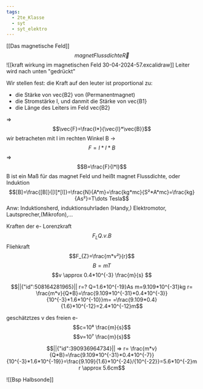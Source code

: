 ```yaml
---
tags:
  - 2te_Klasse
  - syt
  - syt_elektro
---
```

[[Das magnetische Feld]]
$$magnet Flussdichte \vec{R}$$
![[kraft wirkung im magnetischen Feld 30-04-2024-57.excalidraw]]
Leiter wird nach unten "gedrückt"

Wir stellen fest: die Kraft auf den leuter ist proportional zu:
- die Stärke von vec{B2} von (Permanentmagnet)
- die Stromstärke I, und danmit die Stärke von vec{B1}
- die Länge des Leiters im Feld vec{B2}

⇒ 
$$\vec{F}=\frac{I*}{\vec{l}*\vec{B}}$$
wir betracheten mit l im rechten Winkel B →
$$F=I*l*B$$
⇒ $$B=\frac{F}{I*l}$$
B ist ein Maß für das magnet Feld und heißt magnet Flussdichte, oder Induktion
$$[B]=\frac{[B]}{[I]*[l]}=\frac{N}{A*m}=\frac{kg*mc}{S²*A*mc}=\frac{kg}{As²}=T\dots Tesla$$
Anw: Induktionsherd, induktionsuhrladen (Handy,) Elektromotor, Lautsprecher,(Mikrofon),...

Kraften der e-
Lorenzkraft $$F_{L}Q.v.B$$
Fliehkraft
$$F_{Z}=\frac{m*v²}{r}$$
$$B=mT$$
$$v \approx 0.4*10^{-3} \frac{m}{s} $$
```math
||{"id":508164281965}||

r=?
Q=1.6*10^{-19}As
m=9.109*10^{-31}kg
r= \frac{m*v}{Q*B}=\frac{9.109*10^{-31}*0.4*10^{-3}}{10^{-3}*1.6*10^{-10}}m=
=\frac{9.109*0.4}{1.6}*10^{-12}=2.4*10^{-12}m
```
geschätztzes v des freien e-
$$c=10⁸ \frac{m}{s}$$
$$v=10⁷ \frac{m}{s}$$
```math
||{"id":390936964734}||

⇒ 
r= \frac{m*v}{Q*B}=\frac{9.109*10^{-31}*0.4*10^{-7}}{10^{-3}*1.6*10^{-19}}=\frac{9.109}{1.6}*10^{-24}/{10^{-22}}=5.6*10^{-2}m
r \approx 5.6cm
```
![[Bsp Halbsonde]]